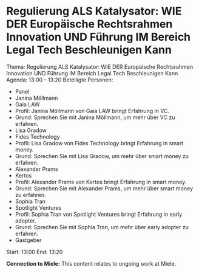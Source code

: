 # Regulierung ALS Katalysator: WIE DER Europäische Rechtsrahmen Innovation UND Führung IM Bereich Legal Tech Beschleunigen Kann
Thema: Regulierung ALS Katalysator: WIE DER Europäische Rechtsrahmen Innovation UND Führung IM Bereich Legal Tech Beschleunigen Kann
Agenda: 13:00 - 13:20
Beteiligte Personen:
- Panel
- Janina Möllmann
- Gaia LAW
- Profil: Janina Möllmann von Gaia LAW bringt Erfahrung in VC.
- Grund: Sprechen Sie mit Janina Möllmann, um mehr über VC zu erfahren.
- Lisa Gradow
- Fides Technology
- Profil: Lisa Gradow von Fides Technology bringt Erfahrung in smart money.
- Grund: Sprechen Sie mit Lisa Gradow, um mehr über smart money zu erfahren.
- Alexander Prams
- Kertos
- Profil: Alexander Prams von Kertos bringt Erfahrung in smart money.
- Grund: Sprechen Sie mit Alexander Prams, um mehr über smart money zu erfahren.
- Sophia Tran
- Spotlight Ventures
- Profil: Sophia Tran von Spotlight Ventures bringt Erfahrung in early adopter.
- Grund: Sprechen Sie mit Sophia Tran, um mehr über early adopter zu erfahren.
- Gastgeber

Start: 13:00
End: 13:20

**Connection to Miele:** This content relates to ongoing work at Miele.

